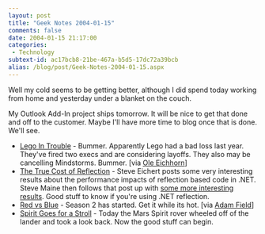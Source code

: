 ```yaml
---
layout: post
title: "Geek Notes 2004-01-15"
comments: false
date: 2004-01-15 21:17:00
categories:
 - Technology
subtext-id: ac17bcb8-21be-467a-b5d5-17dc72a39bcb
alias: /blog/post/Geek-Notes-2004-01-15.aspx
---
```



Well my cold seems to be getting better, although I did spend today working from home and yesterday under a blanket on the couch. 

My Outlook Add-In project ships tomorrow. It will be nice to get that done and off to the customer. Maybe I'll have more time to blog once that is done. We'll see. 

  * [Lego In Trouble](http://story.news.yahoo.com/news?tmpl=story&u=/ap/20040108/ap_on_bi_ge/denmark_lego_1) - Bummer. Apparently Lego had a bad loss last year. They've fired two execs and are considering layoffs. They also may be cancelling Mindstorms. Bummer. [via [Ole Eichhorn](http://w-uh.com/posts/040110.html)]
  * [The True Cost of Reflection](http://dotnetjunkies.com/weblog/seichert/posts/5454.aspx) - Steve Eichert posts some very interesting results about the performance impacts of reflection based code in .NET. Steve Maine then follows that post up with [some more interesting results](http://hyperthink.net/blog/PermaLink,guid,14736081-2589-474a-b867-85fa1c33f4d7.aspx). Good stuff to know if you're using .NET reflection.
  * [Red vs Blue](http://www.redvsblue.com/) - Season 2 has started. Get it while its hot. [via [Adam Field](http://blogs.geekdojo.net/adam/archive/2004/01/12/583.aspx)]
  * [Spirit Goes for a Stroll](http://marsrovers.jpl.nasa.gov/newsroom/pressreleases/20040115a.html) - Today the Mars Spirit rover wheeled off of the lander and took a look back. Now the good stuff can begin.
